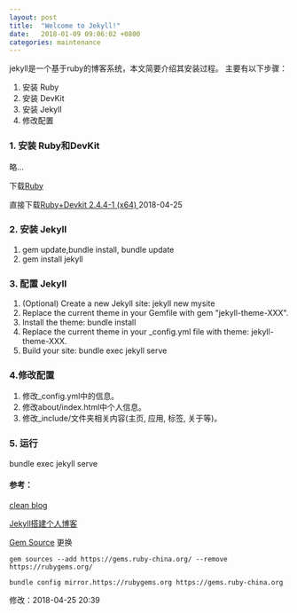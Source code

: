 ```yaml
---
layout: post
title:  "Welcome to Jekyll!"
date:   2018-01-09 09:06:02 +0800
categories: maintenance
---
```


jekyll是一个基于ruby的博客系统，本文简要介绍其安装过程。
主要有以下步骤：
1. 安装 Ruby
2. 安装 DevKit
3. 安装 Jekyll
4. 修改配置

### 1. 安装 Ruby和DevKit

略...

下载[Ruby](http://rubyinstaller.org/downloads/ )

直接下载[Ruby+Devkit 2.4.4-1 (x64) ](https://github.com/oneclick/rubyinstaller2/releases/download/rubyinstaller-2.4.4-1/rubyinstaller-devkit-2.4.4-1-x64.exe )
2018-04-25

### 2. 安装 Jekyll

1. gem update,bundle install, bundle update
2. gem install jekyll

### 3. 配置 Jekyll

1. (Optional) Create a new Jekyll site: jekyll new mysite
2. Replace the current theme in your Gemfile with gem "jekyll-theme-XXX".
3. Install the theme: bundle install
4. Replace the current theme in your _config.yml file with theme: jekyll-theme-XXX.
5. Build your site: bundle exec jekyll serve


### 4.修改配置
1. 修改_config.yml中的信息。
2. 修改about/index.html中个人信息。
3. 修改_include/文件夹相关内容(主页, 应用, 标签, 关于等)。

### 5. 运行

bundle exec jekyll serve

#### 参考：
[clean blog](https://github.com/BlackrockDigital/startbootstrap-clean-blog-jekyll)

[Jekyll搭建个人博客](https://segmentfault.com/a/1190000007243257)


[Gem Source](https://ruby.taobao.org/) 更换
```
gem sources --add https://gems.ruby-china.org/ --remove https://rubygems.org/

bundle config mirror.https://rubygems.org https://gems.ruby-china.org
```

修改：2018-04-25 20:39